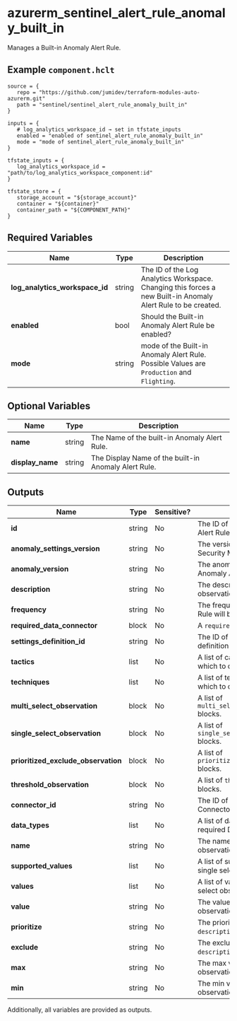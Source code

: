 # azurerm_sentinel_alert_rule_anomaly_built_in

Manages a Built-in Anomaly Alert Rule.

## Example `component.hclt`

```hcl
source = {
   repo = "https://github.com/jumidev/terraform-modules-auto-azurerm.git"   
   path = "sentinel/sentinel_alert_rule_anomaly_built_in"   
}

inputs = {
   # log_analytics_workspace_id → set in tfstate_inputs
   enabled = "enabled of sentinel_alert_rule_anomaly_built_in"   
   mode = "mode of sentinel_alert_rule_anomaly_built_in"   
}

tfstate_inputs = {
   log_analytics_workspace_id = "path/to/log_analytics_workspace_component:id"   
}

tfstate_store = {
   storage_account = "${storage_account}"   
   container = "${container}"   
   container_path = "${COMPONENT_PATH}"   
}

```

## Required Variables

| Name | Type |  Description |
| ---- | --------- |  ----------- |
| **log_analytics_workspace_id** | string |  The ID of the Log Analytics Workspace. Changing this forces a new Built-in Anomaly Alert Rule to be created. | 
| **enabled** | bool |  Should the Built-in Anomaly Alert Rule be enabled? | 
| **mode** | string |  mode of the Built-in Anomaly Alert Rule. Possible Values are `Production` and `Flighting`. | 

## Optional Variables

| Name | Type |  Description |
| ---- | --------- |  ----------- |
| **name** | string |  The Name of the built-in Anomaly Alert Rule. | 
| **display_name** | string |  The Display Name of the built-in Anomaly Alert Rule. | 



## Outputs

| Name | Type | Sensitive? | Description |
| ---- | ---- | --------- | --------- |
| **id** | string | No  | The ID of the Built-in Anomaly Alert Rule. | 
| **anomaly_settings_version** | string | No  | The version of the Anomaly Security ML Analytics Settings. | 
| **anomaly_version** | string | No  | The anomaly version of the Anomaly Alert Rule. | 
| **description** | string | No  | The description of the threshold observation. | 
| **frequency** | string | No  | The frequency the Anomaly Alert Rule will be run. | 
| **required_data_connector** | block | No  | A `required_data_connector` block. | 
| **settings_definition_id** | string | No  | The ID of the anomaly settings definition Id. | 
| **tactics** | list | No  | A list of categories of attacks by which to classify the rule. | 
| **techniques** | list | No  | A list of techniques of attacks by which to classify the rule. | 
| **multi_select_observation** | block | No  | A list of `multi_select_observation` blocks. | 
| **single_select_observation** | block | No  | A list of `single_select_observation` blocks. | 
| **prioritized_exclude_observation** | block | No  | A list of `prioritized_exclude_observation` blocks. | 
| **threshold_observation** | block | No  | A list of `threshold_observation` blocks. | 
| **connector_id** | string | No  | The ID of the required Data Connector. | 
| **data_types** | list | No  | A list of data types of the required Data Connector. | 
| **name** | string | No  | The name of the threshold observation. | 
| **supported_values** | list | No  | A list of supported values of the single select observation. | 
| **values** | list | No  | A list of values of the single select observation. | 
| **value** | string | No  | The value of the threshold observation. | 
| **prioritize** | string | No  | The prioritized value per `description`. | 
| **exclude** | string | No  | The excluded value per `description`. | 
| **max** | string | No  | The max value of the threshold observation. | 
| **min** | string | No  | The min value of the threshold observation. | 

Additionally, all variables are provided as outputs.
